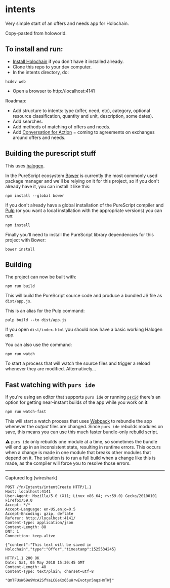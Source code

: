 # intents

Very simple start of an offers and needs app for Holochain.

Copy-pasted from holoworld.

## To install and run:

* [Install Holochain](https://developer.holochain.org/Install_Holochain) if you don't have it installed already.
* Clone this repo to your dev computer.
* In the intents directory, do:
```
hcdev web
```
* Open a browser to http://localhost:4141

Roadmap:

* Add structure to intents: type (offer, need, etc), category, optional resource classification, quantity and unit, description, some dates).
* Add searches.
* Add methods of matching of offers and needs.
* Add [Conversation for Action](https://www.valueflo.ws/introduction/cfa.html) = coming to agreements on exchanges around offers and needs.

## Building the purescript stuff

This uses [halogen](https://github.com/slamdata/purescript-halogen/tree/master/docs).

In the PureScript ecosystem [Bower](http://bower.io/) is currently the
most commonly used package manager and we'll be relying on it for this
project, so if you don't already have it, you can install it like
this:

``` shell
npm install --global bower
```

If you don't already have a global installation of the PureScript
compiler and [Pulp](https://github.com/bodil/pulp) (or you want a
local installation with the appropriate versions) you can run:

``` shell
npm install
```

Finally you'll need to install the PureScript library dependencies for
this project with Bower:

``` shell
bower install
```

## Building

The project can now be built with:

``` shell
npm run build
```

This will build the PureScript source code and produce a bundled JS
file as `dist/app.js`.

This is an alias for the Pulp command:

``` shell
pulp build --to dist/app.js
```

If you open `dist/index.html` you should now have a basic working Halogen app.

You can also use the command:

``` shell
npm run watch
```

To start a process that will watch the source files and trigger a
reload whenever they are modified. Alternatively...

## Fast watching with `purs ide`

If you're using an editor that supports `purs ide` or running
[`pscid`](https://github.com/kRITZCREEK/pscid) there's an option for
getting near-instant builds of the app while you work on it:

``` shell
npm run watch-fast
```

This will start a watch process that uses
[Webpack](https://github.com/webpack/webpack) to rebundle the app
whenever the _output_ files are changed. Since `purs ide` rebuilds
modules on save, this means you can use this much faster bundle-only
rebuild script.

:warning: `purs ide` only rebuilds one module at a time, so sometimes
the bundle will end up in an inconsistent state, resulting in runtime
errors. This occurs when a change is made in one module that breaks
other modules that depend on it. The solution is to run a full build
when a change like this is made, as the compiler will force you to
resolve those errors.


---------------------------------

Captured log (wireshark)

```
POST /fn/Intents/intentCreate HTTP/1.1
Host: localhost:4141
User-Agent: Mozilla/5.0 (X11; Linux x86_64; rv:59.0) Gecko/20100101 Firefox/59.0
Accept: */*
Accept-Language: en-US,en;q=0.5
Accept-Encoding: gzip, deflate
Referer: http://localhost:4141/
Content-type: application/json
Content-Length: 88
DNT: 1
Connection: keep-alive

{"content":"This text will be saved in Holochain","type":"Offer","timestamp":1525534245}

HTTP/1.1 200 OK
Date: Sat, 05 May 2018 15:30:45 GMT
Content-Length: 48
Content-Type: text/plain; charset=utf-8

"QmTFUsW69e9WcA2SfYaLC8eKx65uHrwEvotyn5nqzHmTWj"
```
